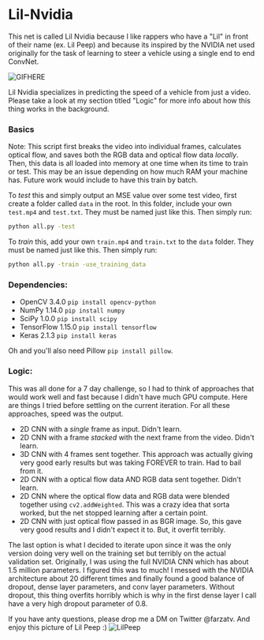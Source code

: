 # Lil-Nvidia

This net is called Lil Nvidia because I like rappers who have a "Lil" in front of their name (ex. Lil Peep) and because its inspired by the NVIDIA net used originally for the task of learning to steer a vehicle using a single end to end ConvNet.

![GIFHERE](https://github.com/farzaa/Lil-Nvidia/blob/master/demo.gif?raw=true)

Lil Nvidia specializes in predicting the speed of a vehicle from just a video. Please take a look at my section titled "Logic" for more info about how this thing works in the background.

### Basics
Note: This script first breaks the video into individual frames, calculates optical flow, and saves both the RGB data and optical flow data *locally*. Then, this data is all loaded into memory at one time when its time to train or test. This may be an issue depending on how much RAM your machine has. Future work would include to have this train by batch.

To *test* this and simply output an MSE value over some test video, first create a folder called ```data``` in the root. In this folder, include your own ```test.mp4``` and ```test.txt```. They must be named just like this. Then simply run:
```sh
python all.py -test
```

To *train* this, add your own ```train.mp4``` and ```train.txt``` to the ```data``` folder. They must be named just like this. Then simply run:
```sh
python all.py -train -use_training_data
```


### Dependencies:
- OpenCV 3.4.0 ```pip install opencv-python```
- NumPy 1.14.0 ```pip install numpy```
- SciPy 1.0.0 ```pip install scipy```
- TensorFlow 1.15.0 ```pip install tensorflow```
- Keras 2.1.3 ```pip install keras```

Oh and you'll also need Pillow ```pip install pillow```.


### Logic:
This was all done for a 7 day challenge, so I had to think of approaches that would work well and fast because I didn't have much GPU compute. Here are things I tried before settling on the current iteration. For all these approaches, speed was the output.

- 2D CNN with a *single* frame as input. Didn't learn.
- 2D CNN with a frame *stacked* with the next frame from the video. Didn't learn.
- 3D CNN with 4 frames sent together. This approach was actually giving very good early results but was taking FOREVER to train. Had to bail from it.
- 2D CNN with a optical flow data AND RGB data sent together. Didn't learn.
- 2D CNN where the optical flow data and RGB data were blended together using ```cv2.addWeighted```. This was a crazy idea that sorta worked, but the net stopped learning after a certain point.
- 2D CNN with just optical flow passed in as BGR image. So, this gave very good results and I didn't expect it to. But, it overfit terribly.

The last option is what I decided to iterate upon since it was the only version doing very well on the training set but terribly on the actual validation set. Originally, I was using the full NVIDIA CNN which has about 1.5 million parameters. I figured this was to much! I messed with the NVIDIA architecture about 20 different times and finally found a good balance of dropout, dense layer parameters, and conv layer parameters. Without dropout, this thing overfits horribly which is why in the first dense layer I call have a very high dropout parameter of 0.8.

If you have anty questions, please drop me a DM on Twitter @farzatv. And enjoy this picture of Lil Peep :)
![LilPeep](https://i.imgur.com/pIk0rTO.jpg)
